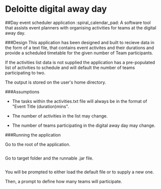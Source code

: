# Deloitte digital away day
##Day event scheduler application :spiral_calendar_pad:
A software tool that assists event planners with organising activities for teams at the digital away day.

###Design
This application has been designed and built to recieve data in the form of a text file, that contains event activites and their durations and provide a scheduled timetable for the given number of Team participants.

If the activities list data is not supplied the application has a pre-populated list of activities to schedule and will default the number of teams participating to two.

The output is stored on the user's home directory. 

###Assumptions

  - The tasks within the activities.txt file will always be in the format of "Event Title (duration)mins".

  - The number of activities in the list may change.

  - The number of teams participating in the digital away day may change.


###Running the application

  Go to the root of the application.
  ``` mvn clean install 
  ```
  
  Go to target folder and the runnable .jar file.
  ``` java -jar target/Deloitte_Digital_Away_Day-jar-with-dependencies.jar
  ```

  You will be prompted to either load the default file or to supply a new one.

  Then, a prompt to define how many teams will participate.




